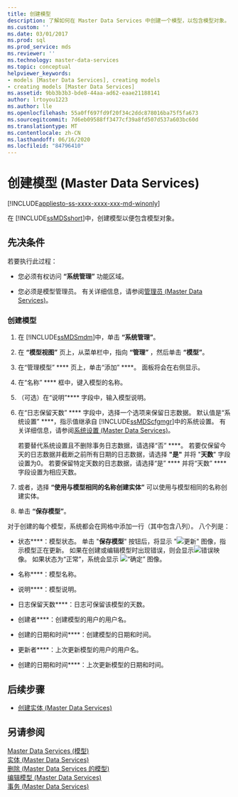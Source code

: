 ```yaml
---
title: 创建模型
description: 了解如何在 Master Data Services 中创建一个模型，以包含模型对象。 您必须具有 "系统管理" 区域的权限。
ms.custom: ''
ms.date: 03/01/2017
ms.prod: sql
ms.prod_service: mds
ms.reviewer: ''
ms.technology: master-data-services
ms.topic: conceptual
helpviewer_keywords:
- models [Master Data Services], creating models
- creating models [Master Data Services]
ms.assetid: 9bb3b3b3-bde8-44aa-ad62-eaae21188141
author: lrtoyou1223
ms.author: lle
ms.openlocfilehash: 55a0ff697fd9f20f34c2ddc878016ba75f5fa673
ms.sourcegitcommit: 7d6eb09588ff3477cf39a8fd507d537a603bc60d
ms.translationtype: MT
ms.contentlocale: zh-CN
ms.lasthandoff: 06/16/2020
ms.locfileid: "84796410"
---
```

# <a name="create-a-model-master-data-services"></a>创建模型 (Master Data Services)

[!INCLUDE[appliesto-ss-xxxx-xxxx-xxx-md-winonly](../includes/appliesto-ss-xxxx-xxxx-xxx-md-winonly.md)]

  在 [!INCLUDE[ssMDSshort](../includes/ssmdsshort-md.md)]中，创建模型以便包含模型对象。  
  
## <a name="prerequisites"></a>先决条件  
 若要执行此过程：  
  
-   您必须有权访问 **“系统管理”** 功能区域。  
  
-   您必须是模型管理员。 有关详细信息，请参阅[管理员 &#40;Master Data Services&#41;](../master-data-services/administrators-master-data-services.md)。  
  
### <a name="to-create-a-model"></a>创建模型  
  
1.  在 [!INCLUDE[ssMDSmdm](../includes/ssmdsmdm-md.md)]中，单击 **“系统管理”**。  
  
2.  在 **“模型视图”** 页上，从菜单栏中，指向 **“管理”** ，然后单击 **“模型”**。  
  
3.  在“管理模型” **** 页上，单击“添加” ****。 面板将会在右侧显示。  
  
4.  在“名称” **** 框中，键入模型的名称。  
  
5.  （可选）在“说明”**** 字段中，输入模型说明。  
  
6.  在“日志保留天数” **** 字段中，选择一个选项来保留日志数据。 默认值是“系统设置” ****，指示值继承自 [!INCLUDE[ssMDScfgmgr](../includes/ssmdscfgmgr-md.md)]中的系统设置。 有关详细信息，请参阅[系统设置 (Master Data Services)](../master-data-services/system-settings-master-data-services.md)。  
  
     若要替代系统设置且不删除事务日志数据，请选择“否” ****。 若要仅保留今天的日志数据并截断之前所有日期的日志数据，请选择 **"是"** 并将 "**天数**" 字段设置为0。 若要保留特定天数的日志数据，请选择“是” **** 并将“天数” **** 字段设置为相应天数。  
  
7.  或者，选择 **“使用与模型相同的名称创建实体”** 可以使用与模型相同的名称创建实体。  
  
8.  单击 **“保存模型”**。  
  
 对于创建的每个模型，系统都会在网格中添加一行（其中包含八列）。 八个列是：  
  
-   状态****：模型状态。 单击 "**保存模型**" 按钮后，将显示 "![更新](../master-data-services/media/mds-model-status-updating.png "更新")" 图像，指示模型正在更新。 如果在创建或编辑模型时出现错误，则会显示![错误](../master-data-services/media/mds-model-status-error.png "错误")映像。 如果状态为“正常”，系统会显示 ![“确定”](../master-data-services/media/mds-model-status-ok.png "OK") 图像。  
  
-   名称****：模型名称。  
  
-   说明****：模型说明。  
  
-   日志保留天数****：日志可保留该模型的天数。  
  
-   创建者****：创建模型的用户的用户名。  
  
-   创建的日期和时间****：创建模型的日期和时间。  
  
-   更新者****：上次更新模型的用户的用户名。  
  
-   创建的日期和时间****：上次更新模型的日期和时间。  
  
## <a name="next-steps"></a>后续步骤  
  
-   [创建实体 (Master Data Services)](../master-data-services/create-an-entity-master-data-services.md)  
  
## <a name="see-also"></a>另请参阅  
 [Master Data Services &#40;模型&#41;](../master-data-services/models-master-data-services.md)   
 [实体 &#40;Master Data Services&#41;](../master-data-services/entities-master-data-services.md)   
 [删除 &#40;Master Data Services 的模型&#41;](../master-data-services/delete-a-model-master-data-services.md)   
 [编辑模型 &#40;Master Data Services&#41;](../master-data-services/edit-model-master-data-services.md)   
 [事务 (Master Data Services)](../master-data-services/transactions-master-data-services.md)  
  
  
